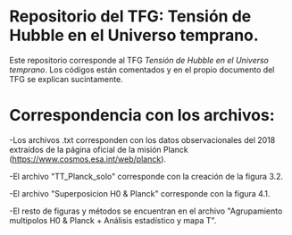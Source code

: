 # Repositorio del TFG: Tensión de Hubble en el Universo temprano.
Este repositorio corresponde al TFG _Tensión de Hubble en el Universo temprano_. Los códigos están comentados y en el propio documento del TFG se explican sucintamente.

# Correspondencia con los archivos:
-Los archivos .txt corresponden con los datos observacionales del 2018 extraídos de la página oficial de la misión Planck (https://www.cosmos.esa.int/web/planck).

-El archivo "TT_Planck_solo" corresponde con la creación de la figura 3.2.

-El archivo "Superposicion H0 & Planck" corresponde con la figura 4.1.

-El resto de figuras y métodos se encuentran en el archivo "Agrupamiento multipolos H0 & Planck + Análisis estadístico y mapa T".
